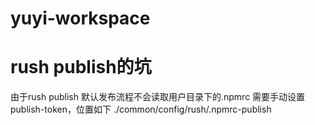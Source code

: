# yuyi-workspace

# rush publish的坑
由于rush publish 默认发布流程不会读取用户目录下的.npmrc
需要手动设置publish-token，位置如下
./common/config/rush/.npmrc-publish
